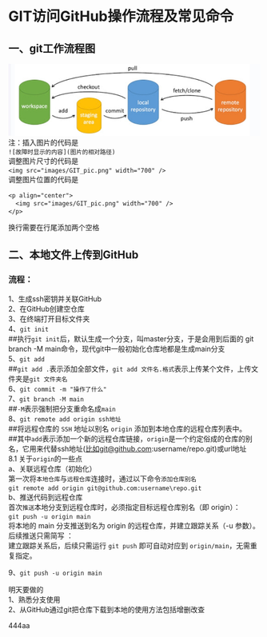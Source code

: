 # GIT访问GitHub操作流程及常见命令

## 一、git工作流程图
![示例图片](images/GIT_pic.png)
注：插入图片的代码是  
`![故障时显示的内容](图片的相对路径)`  
调整图片尺寸的代码是  
`<img src="images/GIT_pic.png" width="700" />`  
调整图片位置的代码是  
```
<p align="center">
  <img src="images/GIT_pic.png" width="700" />
</p>
```  
换行需要在行尾添加两个空格
## 二、本地文件上传到GitHub
### 流程：
1、生成ssh密钥并关联GitHub  
2、在GitHub创建空仓库  
3、在终端打开目标文件夹  
4、`git init`  
##执行`git init`后，默认生成一个分支，叫master分支，于是会用到后面的 git branch -M main命令，现代git中一般初始化仓库地都是生成main分支  
5、`git add`  
    ##`git add .`表示添加全部文件，`git add 文件名.格式`表示上传某个文件，上传文件夹是`git 文件夹名`  
6、`git commit -m "操作了什么"`  
7、`git branch -M main`  
  ##`-M`表示强制把分支重命名成`main`   
8、`git remote add origin ssh地址`  
  ##将远程仓库的 `SSH` 地址以别名 `origin` 添加到本地仓库的远程仓库列表中。  
  ##其中`add`表示添加一个新的远程仓库链接，`origin`是一个约定俗成的仓库的别名，它用来代替ssh地址(比如git@github.com:username/repo.git)或url地址  
8.1 关于`origin`的一些点  
a、关联远程仓库（初始化）  
第一次将`本地仓库`与`远程仓库`连接时，通过以下命令`添加仓库别名`  
`git remote add origin git@github.com:username\repo.git`  
b、推送代码到远程仓库  
首次`推送`本地分支到远程仓库时，必须指定目标远程仓库别名（即 origin）：  
  `git push -u origin main`  
  将本地的 main 分支推送到名为 origin 的远程仓库，并建立跟踪关系（-u 参数）。
后续推送只需简写 ：  
建立跟踪关系后，后续只需运行 `git push` 即可自动对应到 `origin/main`，无需重复指定。
  
9、`git push -u origin main`   
  
    
明天要做的  
1、熟悉分支使用  
2、从GitHub通过git把仓库下载到本地的使用方法包括增删改查

444aa